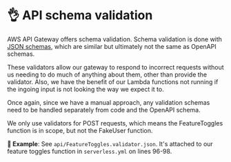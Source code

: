 # 👌 API schema validation

AWS API Gateway offers schema validation. Schema validation is done with [JSON schemas](https://json-schema.org), which are similar but ultimately not the same as OpenAPI schemas.

These validators allow our gateway to respond to incorrect requests without us needing to do much of anything about them, other than provide the validator. Also, we have the benefit of our Lambda functions not running if the ingoing input is not looking the way we expect it to.

Once again, since we have a manual approach, any validation schemas need to be handled separately from code and the OpenAPI schema.

We only use validators for POST requests, which means the FeatureToggles function is in scope, but not the FakeUser function.

**🎯 Example**: See `api/FeatureToggles.validator.json`. It's attached to our feature toggles function in `serverless.yml` on lines 96-98.
